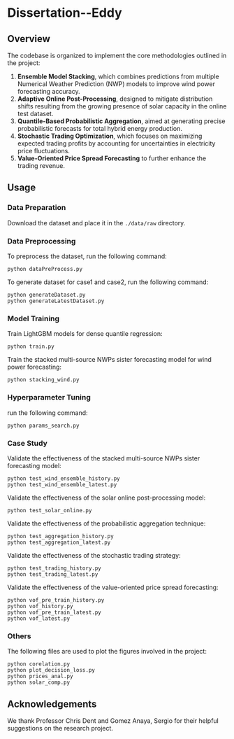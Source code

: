 # Dissertation--Eddy

## Overview

The codebase is organized to implement the core methodologies outlined in the project:

1. **Ensemble Model Stacking**, which combines predictions from multiple Numerical Weather Prediction (NWP) models to improve wind power forecasting accuracy.
2. **Adaptive Online Post-Processing**, designed to mitigate distribution shifts resulting from the growing presence of solar capacity in the online test dataset.
3. **Quantile-Based Probabilistic Aggregation**, aimed at generating precise probabilistic forecasts for total hybrid energy production.
4. **Stochastic Trading Optimization**, which focuses on maximizing expected trading profits by accounting for uncertainties in electricity price fluctuations.
5. **Value-Oriented Price Spread Forecasting** to further enhance the trading revenue.


## Usage

### Data Preparation
Download the dataset and place it in the `./data/raw` directory.

### Data Preprocessing

To preprocess the dataset, run the following command:

```
python dataPreProcess.py
```

To generate dataset for case1 and case2, run the following command:

```
python generateDataset.py
python generateLatestDataset.py
```

### Model Training

Train LightGBM models for dense quantile regression:

```
python train.py
```

Train the stacked multi-source NWPs sister forecasting model for wind power forecasting:

```
python stacking_wind.py
```

### Hyperparameter Tuning

run the following command:

```
python params_search.py
```

### Case Study

Validate the effectiveness of the stacked multi-source NWPs sister forecasting model:

```
python test_wind_ensemble_history.py
python test_wind_ensemble_latest.py
```

Validate the effectiveness of the solar online post-processing model:

```
python test_solar_online.py
```

Validate the effectiveness of the probabilistic aggregation technique:

```
python test_aggregation_history.py
python test_aggregation_latest.py
```

Validate the effectiveness of the stochastic trading strategy:

```
python test_trading_history.py
python test_trading_latest.py
```

Validate the effectiveness of the value-oriented price spread forecasting:

```
python vof_pre_train_history.py
python vof_history.py
python vof_pre_train_latest.py
python vof_latest.py
```

### Others

The following files are used to plot the figures involved in the project:

```
python corelation.py
python plot_decision_loss.py
python prices_anal.py
python solar_comp.py
```

## Acknowledgements
We thank Professor Chris Dent and Gomez Anaya, Sergio for their helpful suggestions on the research project.
